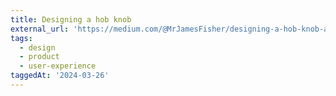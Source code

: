 ```yaml
---
title: Designing a hob knob
external_url: 'https://medium.com/@MrJamesFisher/designing-a-hob-knob-aafb3d36a0a8'
tags:
  - design
  - product
  - user-experience
taggedAt: '2024-03-26'
---
```


